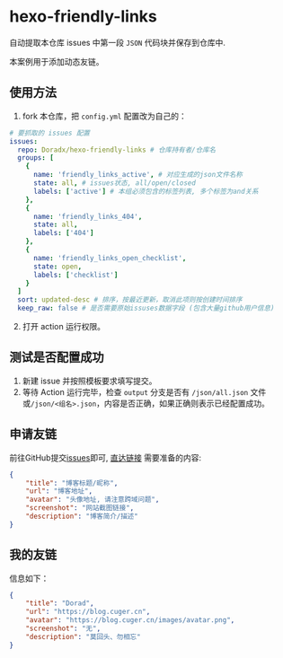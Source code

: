 # hexo-friendly-links

自动提取本仓库 issues 中第一段 `JSON` 代码块并保存到仓库中.

本案例用于添加动态友链。

## 使用方法

1. fork 本仓库，把 `config.yml` 配置改为自己的：

```yaml
# 要抓取的 issues 配置
issues:
  repo: Doradx/hexo-friendly-links # 仓库持有者/仓库名
  groups: [
    {
      name: 'friendly_links_active', # 对应生成的json文件名称
      state: all, # issues状态, all/open/closed
      labels: ['active'] # 本组必须包含的标签列表, 多个标签为and关系
    },
    {
      name: 'friendly_links_404',
      state: all,
      labels: ['404']
    },
    {
      name: 'friendly_links_open_checklist',
      state: open,
      labels: ['checklist']
    }
  ]
  sort: updated-desc # 排序，按最近更新，取消此项则按创建时间排序
  keep_raw: false # 是否需要原始issuses数据字段 (包含大量github用户信息)

```

2. 打开 action 运行权限。

## 测试是否配置成功

1. 新建 issue 并按照模板要求填写提交。
2. 等待 Action 运行完毕，检查 `output` 分支是否有 `/json/all.json` 文件或`/json/<组名>.json`，内容是否正确，如果正确则表示已经配置成功。


## 申请友链
前往GitHub提交[issues](https://github.com/Doradx/hexo-friendly-links/issues)即可, [直达链接](https://github.com/Doradx/hexo-friendly-links/issues/new?assignees=&labels=&template=template_friend.yaml)
需要准备的内容:
```json
{
    "title": "博客标题/昵称",
    "url": "博客地址",
    "avatar": "头像地址, 请注意跨域问题",
    "screenshot": "网站截图链接",
    "description": "博客简介/描述"
}
```

## 我的友链
信息如下：
```json
{
    "title": "Dorad",
    "url": "https://blog.cuger.cn",
    "avatar": "https://blog.cuger.cn/images/avatar.png",
    "screenshot": "无",
    "description": "莫回头、勿相忘"
}
```
